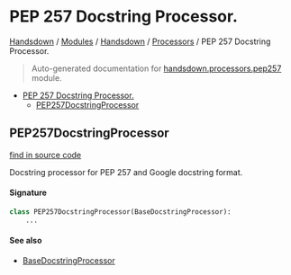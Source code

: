 # PEP 257 Docstring Processor.

[Handsdown](../../README.md#-handsdown---python-documentation-generator) / [Modules](../../MODULES.md#modules) / [Handsdown](../index.md#handsdown) / [Processors](index.md#processors) / PEP 257 Docstring Processor.

> Auto-generated documentation for [handsdown.processors.pep257](https://github.com/vemel/handsdown/blob/main/handsdown/processors/pep257.py) module.

- [PEP 257 Docstring Processor.](#pep-257-docstring-processor)
  - [PEP257DocstringProcessor](#pep257docstringprocessor)

## PEP257DocstringProcessor

[find in source code](https://github.com/vemel/handsdown/blob/main/handsdown/processors/pep257.py#L33)

Docstring processor for PEP 257 and Google docstring format.

#### Signature

```python
class PEP257DocstringProcessor(BaseDocstringProcessor):
    ...
```

#### See also

- [BaseDocstringProcessor](base.md#basedocstringprocessor)


